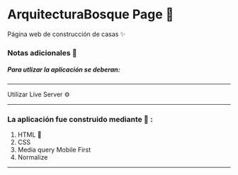 # ArquitecturaBosque Page 📄

Página web de construcción de casas ✨


### Notas adicionales 📗

##### Para utlizar la aplicación se deberan:

---

Utilizar Live Server ⚙️ 

---

### La aplicación fue construido mediante 🔧 :

1. HTML 🚀
2. CSS
3. Media query Mobile First
4. Normalize

----
